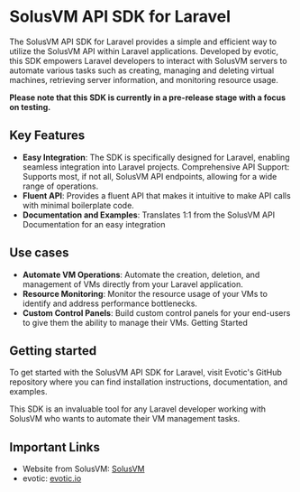 # SolusVM API SDK for Laravel

The SolusVM API SDK for Laravel provides a simple and efficient way to utilize the SolusVM API within Laravel applications. Developed by evotic, this SDK empowers Laravel developers to interact with SolusVM servers to automate various tasks such as creating, managing and deleting virtual machines, retrieving server information, and monitoring resource usage.

**Please note that this SDK is currently in a pre-release stage with a focus on testing.**

## Key Features

- **Easy Integration**: The SDK is specifically designed for Laravel, enabling seamless integration into Laravel projects.
Comprehensive API Support: Supports most, if not all, SolusVM API endpoints, allowing for a wide range of operations.
- **Fluent API**: Provides a fluent API that makes it intuitive to make API calls with minimal boilerplate code.
- **Documentation and Examples**: Translates 1:1 from the SolusVM API Documentation for an easy integration

## Use cases

- **Automate VM Operations**: Automate the creation, deletion, and management of VMs directly from your Laravel application.
- **Resource Monitoring**: Monitor the resource usage of your VMs to identify and address performance bottlenecks.
- **Custom Control Panels**: Build custom control panels for your end-users to give them the ability to manage their VMs.
Getting Started

## Getting started

To get started with the SolusVM API SDK for Laravel, visit Evotic's GitHub repository where you can find installation instructions, documentation, and examples.

This SDK is an invaluable tool for any Laravel developer working with SolusVM who wants to automate their VM management tasks.

## Important Links

- Website from SolusVM: [SolusVM](https://solusvm.com)
- evotic: [evotic.io](evotic.io)
